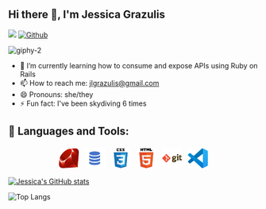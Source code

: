 ## Hi there 👋, I'm Jessica Grazulis 
![](https://visitor-badge.laobi.icu/badge?page_id=jgrazulis.jgrazulis) 
[![Github](https://img.shields.io/github/followers/jgrazulis?label=Follow&style=social)](https://github.com/jgrazulis)


![giphy-2](https://user-images.githubusercontent.com/86636152/161603401-70cab38e-0522-4c8b-8152-b1b106f6290d.gif)

- 🌱 I’m currently learning how to consume and expose APIs using Ruby on Rails
- 📫 How to reach me: jlgrazulis@gmail.com
- 😄 Pronouns: she/they
- ⚡ Fun fact: I've been skydiving 6 times

## 🧰 Languages and Tools:
<p align="center">
<img src="https://raw.githubusercontent.com/github/explore/80688e429a7d4ef2fca1e82350fe8e3517d3494d/topics/ruby/ruby.png" alt="Ruby" height="40" style="vertical-align:top; margin:4px">
<img src="https://raw.githubusercontent.com/github/explore/80688e429a7d4ef2fca1e82350fe8e3517d3494d/topics/sql/sql.png" alt="SQL" height="40" style="vertical-align:top; margin:4px">
<img src="https://raw.githubusercontent.com/github/explore/80688e429a7d4ef2fca1e82350fe8e3517d3494d/topics/css/css.png" alt="CSS" height="40" style="vertical-align:top; margin:4px">
<img src="https://raw.githubusercontent.com/github/explore/80688e429a7d4ef2fca1e82350fe8e3517d3494d/topics/html/html.png" alt="HTML" height="40" style="vertical-align:top; margin:4px">
 <img src="https://raw.githubusercontent.com/github/explore/80688e429a7d4ef2fca1e82350fe8e3517d3494d/topics/git/git.png" alt="Git" height="40" style="vertical-align:top; margin:4px">
<img src="https://raw.githubusercontent.com/github/explore/80688e429a7d4ef2fca1e82350fe8e3517d3494d/topics/visual-studio-code/visual-studio-code.png" alt="VS Code" height="40" style="vertical-align:top; margin:4px">
</p>


[![Jessica's GitHub stats](https://github-readme-stats.vercel.app/api?username=jgrazulis&show_icons=true&theme=cobalt)](https://github.com/jgrazulis/github-readme-stats)

![Top Langs](https://github-readme-stats.vercel.app/api/top-langs/?username=jgrazulis&theme=cobalt)



